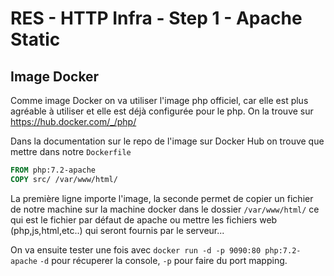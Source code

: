 # RES - HTTP Infra - Step 1 - Apache Static
## Image Docker
Comme image Docker on va utiliser l'image php officiel, car elle est plus agréable à utiliser et elle est déjà configurée pour le php. On la trouve sur https://hub.docker.com/_/php/

Dans la documentation sur le repo de l'image sur Docker Hub on trouve que mettre dans notre `Dockerfile` 

```dockerfile
FROM php:7.2-apache
COPY src/ /var/www/html/
```

La première ligne importe l'image, la seconde permet de copier un fichier de notre machine sur la machine docker dans le dossier `/var/www/html/` ce qui est le fichier par défaut de apache ou mettre les fichiers web (php,js,html,etc..) qui seront fournis par le serveur... 

On va ensuite tester une fois avec 
`docker run -d -p 9090:80 php:7.2-apache` 
`-d` pour récuperer la console, `-p` pour faire du port mapping.


